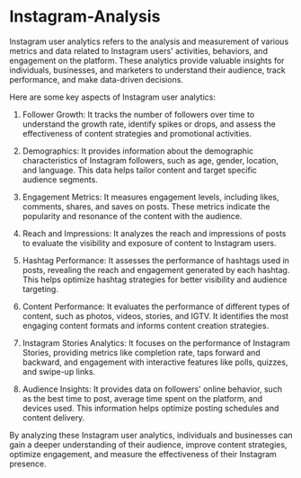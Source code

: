 # Instagram-Analysis
Instagram user analytics refers to the analysis and measurement of various metrics and data related to Instagram users' activities, behaviors, and engagement on the platform. These analytics provide valuable insights for individuals, businesses, and marketers to understand their audience, track performance, and make data-driven decisions.

Here are some key aspects of Instagram user analytics:

1. Follower Growth: It tracks the number of followers over time to understand the growth rate, identify spikes or drops, and assess the effectiveness of content strategies and promotional activities.

2. Demographics: It provides information about the demographic characteristics of Instagram followers, such as age, gender, location, and language. This data helps tailor content and target specific audience segments.

3. Engagement Metrics: It measures engagement levels, including likes, comments, shares, and saves on posts. These metrics indicate the popularity and resonance of the content with the audience.

4. Reach and Impressions: It analyzes the reach and impressions of posts to evaluate the visibility and exposure of content to Instagram users.

4. Hashtag Performance: It assesses the performance of hashtags used in posts, revealing the reach and engagement generated by each hashtag. This helps optimize hashtag strategies for better visibility and audience targeting.

5. Content Performance: It evaluates the performance of different types of content, such as photos, videos, stories, and IGTV. It identifies the most engaging content formats and informs content creation strategies.

6. Instagram Stories Analytics: It focuses on the performance of Instagram Stories, providing metrics like completion rate, taps forward and backward, and engagement with interactive features like polls, quizzes, and swipe-up links.

7. Audience Insights: It provides data on followers' online behavior, such as the best time to post, average time spent on the platform, and devices used. This information helps optimize posting schedules and content delivery.

By analyzing these Instagram user analytics, individuals and businesses can gain a deeper understanding of their audience, improve content strategies, optimize engagement, and measure the effectiveness of their Instagram presence.
